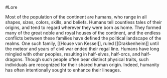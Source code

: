 #Lore 

Most of the population of the continent are humans, who range in all shapes, sizes, colors, skills, and beliefs. Humans tell countless tales of their origins, and tend to regard wherever they were born as home. They formed many of the great noble and royal houses of the continent, and the endless conflicts between these families have defined the political landscape of the realms. One such family, [[House von Kessel]], ruled [[Drakkenheim]] until the meteor and years of civil war ended their regal line. 
	Humans have long mingled with other peoples, resulting in half-elves, half-orcs, and half-dragons. Though such people often bear distinct physical traits, such individuals are recognized for their shared human origin. Indeed, humanity has often intentionally sought to enhance their lineages. 